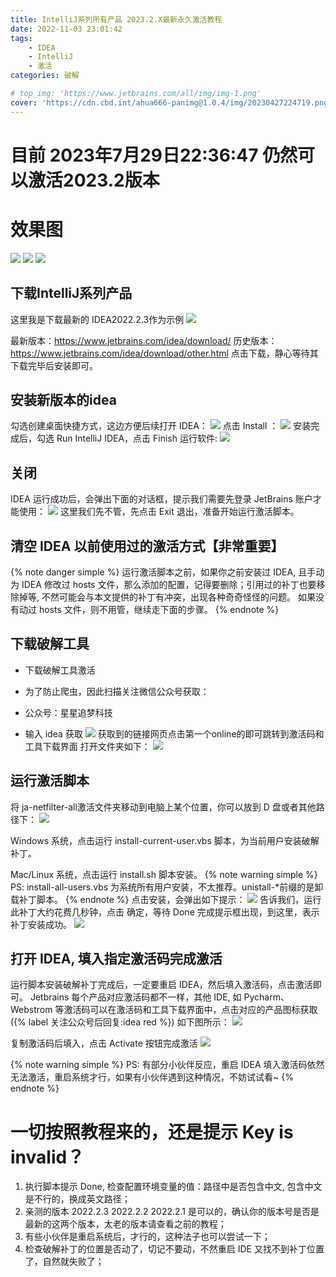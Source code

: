 ```yaml
---
title: IntelliJ系列所有产品 2023.2.X最新永久激活教程
date: 2022-11-03 23:01:42
tags: 
    - IDEA
    - IntelliJ
    - 激活
categories: 破解

# top_img: 'https://www.jetbrains.com/all/img/img-1.png'
cover: 'https://cdn.cbd.int/ahua666-panimg@1.0.4/img/20230427224719.png'
---
```

# 目前 2023年7月29日22:36:47 仍然可以激活2023.2版本
# 效果图
![](https://cdn.cbd.int/ahua666-panimg@1.0.4/img/20230729223530.png)
![](https://pans.ahuaaa.cn/img/2dc215076fe0d7406418159c26a7716.jpg)
![](https://pans.ahuaaa.cn/img/f7ef574ec2dba5056f4f34a004294cb.png)

## 下载IntelliJ系列产品
这里我是下载最新的 IDEA2022.2.3作为示例
![](https://pans.ahuaaa.cn/img/93e861fa7a9d6fc1ae66b6f0708d366.jpg)

最新版本：https://www.jetbrains.com/idea/download/
历史版本：https://www.jetbrains.com/idea/download/other.html
点击下载，静心等待其下载完毕后安装即可。
## 安装新版本的idea
勾选创建桌面快捷方式，这边方便后续打开 IDEA：
![](https://pans.ahuaaa.cn/img/164604195273430.png)
点击 Install ：
![](https://pans.ahuaaa.cn/img/164604205048090.png)
安装完成后，勾选 Run IntelliJ IDEA，点击 Finish 运行软件:
![](https://pans.ahuaaa.cn/img/164604217799832.png)
## 关闭
IDEA 运行成功后，会弹出下面的对话框，提示我们需要先登录 JetBrains 账户才能使用：
![](https://pans.ahuaaa.cn/img/164403992752191.png)
这里我们先不管，先点击 Exit 退出，准备开始运行激活脚本。
## 清空 IDEA 以前使用过的激活方式【非常重要】
{% note danger  simple %}
运行激活脚本之前，如果你之前安装过 IDEA, 且手动为 IDEA 修改过 hosts 文件，那么添加的配置，记得要删除；引用过的补丁也要移除掉等, 不然可能会与本文提供的补丁有冲突，出现各种奇奇怪怪的问题。
如果没有动过 hosts 文件，则不用管，继续走下面的步骤。
{% endnote %}

## 下载破解工具
* 下载破解工具激活

* 为了防止爬虫，因此扫描关注微信公众号获取：

* 公众号：星星追梦科技

* 输入 idea 获取
  ![](https://pans.ahuaaa.cn/img/gongzhonghao.jpg)
获取到的链接网页点击第一个online的即可跳转到激活码和工具下载界面
  打开文件夹如下：
  ![](https://pans.ahuaaa.cn/img/164404017671073.png)
## 运行激活脚本
将 ja-netfilter-all激活文件夹移动到电脑上某个位置，你可以放到 D 盘或者其他路径下：
![](https://pans.ahuaaa.cn/img/164412033477656.png)

Windows 系统，点击运行 install-current-user.vbs 脚本，为当前用户安装破解补丁。

Mac/Linux 系统，点击运行 install.sh 脚本安装。
{% note warning  simple %}
PS: install-all-users.vbs 为系统所有用户安装，不太推荐。unistall-*前缀的是卸载补丁脚本。
{% endnote %}
点击安装，会弹出如下提示：
![](https://pans.ahuaaa.cn/img/164412225024259.png)
告诉我们，运行此补丁大约花费几秒钟，点击 确定，等待 Done 完成提示框出现，到这里，表示补丁安装成功。
![](https://pans.ahuaaa.cn/img/164412243670186.png)
## 打开 IDEA, 填入指定激活码完成激活
运行脚本安装破解补丁完成后，一定要重启 IDEA，然后填入激活码，点击激活即可。
Jetbrains 每个产品对应激活码都不一样，其他 IDE, 如 Pycharm、Webstrom 等激活码可以在激活码和工具下载界面中，点击对应的产品图标获取({% label 关注公众号后回复:idea red %})
如下图所示：
![](https://pans.ahuaaa.cn/img/904985f81dac9cc847182531730ea10.png)

复制激活码后填入，点击 Activate 按钮完成激活
![](https://pans.ahuaaa.cn/img/164412373711216.png)

{% note warning  simple %}
PS: 有部分小伙伴反应，重启 IDEA 填入激活码依然无法激活，重启系统才行，如果有小伙伴遇到这种情况，不妨试试看~
{% endnote %}
# 一切按照教程来的，还是提示 Key is invalid？
1. 执行脚本提示 Done, 检查配置环境变量的值：路径中是否包含中文, 包含中文是不行的，换成英文路径；
2. 亲测的版本 2022.2.3 2022.2.2 2022.2.1 是可以的，确认你的版本号是否是最新的这两个版本，太老的版本请查看之前的教程；
3. 有些小伙伴是重启系统后，才行的，这种法子也可以尝试一下；
4. 检查破解补丁的位置是否动了，切记不要动，不然重启 IDE 又找不到补丁位置了，自然就失败了；
